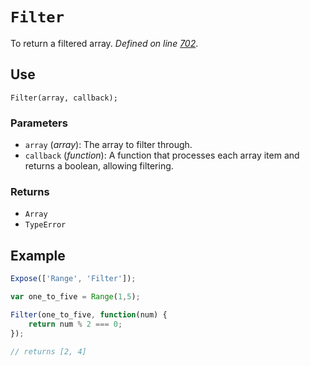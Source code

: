 # `Filter`
To return a filtered array. _Defined on line [702](../../F.js#L702)_.

## Use
```
Filter(array, callback);
```

### Parameters
* `array` (_array_): The array to filter through.
* `callback` (_function_): A function that processes each array item and returns a boolean, allowing filtering.

### Returns
* `Array`
* `TypeError`

## Example
```javascript
Expose(['Range', 'Filter']);

var one_to_five = Range(1,5);

Filter(one_to_five, function(num) {
	return num % 2 === 0;
});

// returns [2, 4]
```